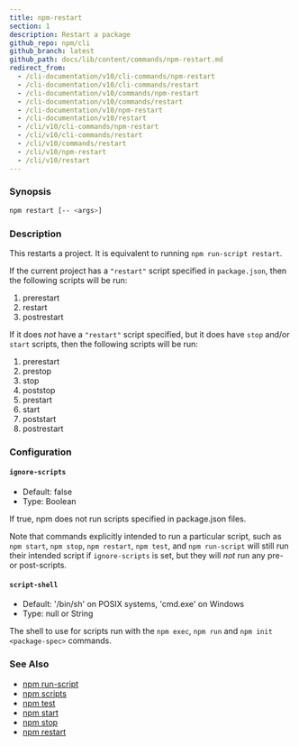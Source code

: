 ```yaml
---
title: npm-restart
section: 1
description: Restart a package
github_repo: npm/cli
github_branch: latest
github_path: docs/lib/content/commands/npm-restart.md
redirect_from:
  - /cli-documentation/v10/cli-commands/npm-restart
  - /cli-documentation/v10/cli-commands/restart
  - /cli-documentation/v10/commands/npm-restart
  - /cli-documentation/v10/commands/restart
  - /cli-documentation/v10/npm-restart
  - /cli-documentation/v10/restart
  - /cli/v10/cli-commands/npm-restart
  - /cli/v10/cli-commands/restart
  - /cli/v10/commands/restart
  - /cli/v10/npm-restart
  - /cli/v10/restart
---
```


### Synopsis

```bash
npm restart [-- <args>]
```

### Description

This restarts a project.  It is equivalent to running `npm run-script
restart`.

If the current project has a `"restart"` script specified in
`package.json`, then the following scripts will be run:

1. prerestart
2. restart
3. postrestart

If it does _not_ have a `"restart"` script specified, but it does have
`stop` and/or `start` scripts, then the following scripts will be run:

1. prerestart
2. prestop
3. stop
4. poststop
6. prestart
7. start
8. poststart
9. postrestart

### Configuration

#### `ignore-scripts`

* Default: false
* Type: Boolean

If true, npm does not run scripts specified in package.json files.

Note that commands explicitly intended to run a particular script, such as
`npm start`, `npm stop`, `npm restart`, `npm test`, and `npm run-script`
will still run their intended script if `ignore-scripts` is set, but they
will *not* run any pre- or post-scripts.



#### `script-shell`

* Default: '/bin/sh' on POSIX systems, 'cmd.exe' on Windows
* Type: null or String

The shell to use for scripts run with the `npm exec`, `npm run` and `npm
init <package-spec>` commands.



### See Also

* [npm run-script](/cli/v10/commands/npm-run-script)
* [npm scripts](/cli/v10/using-npm/scripts)
* [npm test](/cli/v10/commands/npm-test)
* [npm start](/cli/v10/commands/npm-start)
* [npm stop](/cli/v10/commands/npm-stop)
* [npm restart](/cli/v10/commands/npm-restart)
